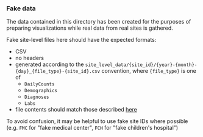 ### Fake data

The data contained in this directory has been created for the purposes of preparing visualizations while real data from real sites is gathered.

Fake site-level files here should have the expected formats:
- CSV
- no headers
- generated according to the `site_level_data/{site_id}/{year}-{month}-{day}_{file_type}-{site_id}.csv` convention, where `{file_type}` is one of 
    - `DailyCounts`
    - `Demographics`
    - `Diagnoses`
    - `Labs`
- file contents should match those described [here](https://github.com/GriffinWeber/covid19i2b2/blob/master/COVID19_Data_Files_Description.txt)

To avoid confusion, it may be helpful to use fake site IDs where possible (e.g. `FMC` for "fake medical center", `FCH` for "fake children's hospital")